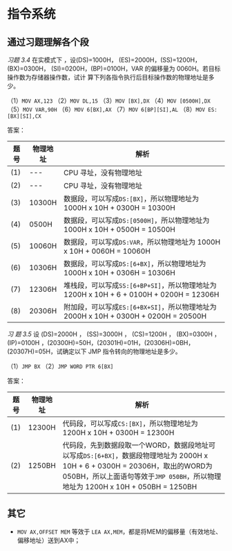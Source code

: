 # 指令系统



## 通过习题理解各个段

*习题 3.4* 在实模式下 ，设(DS)=1000H， (ES)=2000H，(SS)=1200H，(BX)=0300H，
(SI)=0200H，(BP)=0100H，VAR 的偏移量为 0060H。若目标操作数为存储器操作数，试计
算下列各指令执行后目标操作数的物理地址是多少。

（1）`MOV AX,123` （2）`MOV DL,15`
（3）`MOV [BX],DX` （4）`MOV [0500H],DX`
（5）`MOV VAR,90H` （6）`MOV 6[BX],AX`
（7）`MOV 6[BP][SI],AL` （8）`MOV ES:[BX][SI],CX`

答案：

| 题号 | 物理地址 | 解析 |
| --- | --- | --- |
| (1) | --- | CPU 寻址，没有物理地址 |
| (2) | --- | CPU 寻址，没有物理地址 |
| (3) | 10300H | 数据段，可以写成`DS:[BX]`，所以物理地址为 1000H x 10H + 0300H = 10300H |
| (4) | 0500H | 数据段，可以写成`DS:[0500H]`，所以物理地址为 1000H x 10H + 0500H = 10500H |
| (5) | 10060H | 数据段，可以写成`DS:VAR`，所以物理地址为 1000H x 10H + 0060H = 10060H |
| (6) | 10306H | 数据段，可以写成`DS:[6+BX]`，所以物理地址为 1000H x 10H + 0306H = 10306H |
| (7) | 12306H | 堆栈段，可以写成`SS:[6+BP+SI]`，所以物理地址为 1200H x 10H + 6 + 0100H + 0200H = 12306H |
| (8) | 20306H | 附加段，可以写成`ES:[6+BX+SI]`，所以物理地址为 2000H x 10H + 0300H + 0200H = 20500H |

*习 题 3.5* 设 (DS)=2000H ， (SS)=3000H ， (CS)=1200H ， (BX)=0300H ， (IP)=0100H ，(20300H)=50H，(20301H)=01H，(20306H)=0BH，(20307H)=05H，试确定以下 JMP 指令转向的物理地址是多少。

（1）`JMP BX` （2）`JMP WORD PTR 6[BX]`

答案：

| 题号 | 物理地址 | 解析 |
| --- | --- | --- |
| (1) | 12300H | 代码段，可以写成`CS:[BX]`，所以物理地址为 1200H x 10H + 0300H = 12300H |
| (2) | 1250BH | 代码段，先到数据段取一个WORD，数据段地址可以写成`DS:[6+BX]`，数据段物理地址为 2000H x 10H + 6 + 0300H = 20306H，取出的WORD为 050BH，所以上面语句等效于`JMP 050BH`，所以物理地址为 1200H x 10H + 050BH = 1250BH |

## 其它

- `MOV AX,OFFSET MEM` 等效于 `LEA AX,MEM`，都是将MEM的偏移量（有效地址、偏移地址）送到AX中；







